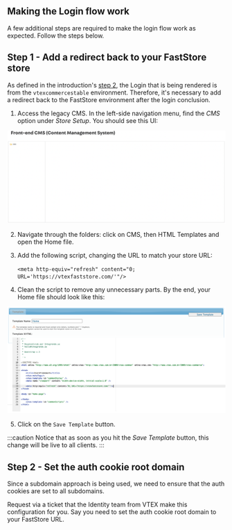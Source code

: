 ## Making the Login flow work

A few additional steps are required to make the login flow work as expected. Follow the steps below.

## Step 1 - Add a redirect back to your FastStore store

As defined in the introduction's [step 2](/how-to-guides/integrations/vtex/Introduction#step-2---configure-your-vtex-integration-subdomain), the Login that is being rendered is from the `vtexcommercestable` environment. Therefore, it's necessary to add a redirect back to the FastStore environment after the login conclusion.

1. Access the legacy CMS. In the left-side navigation menu, find the *CMS* option under *Store Setup*. You should see this UI:

  ![Legacy CMS Admin](legacy-cms-admin.png)

2. Navigate through the folders: click on CMS, then HTML Templates and open the Home file.

3. Add the following script, changing the URL to match your store URL:
   
   `<meta http-equiv="refresh" content="0; URL='https://vtexfaststore.com/'"/>`

4. Clean the script to remove any unnecessary parts. By the end, your Home file should look like this:

  ![Home Template](home-template.png)

5. Click on the `Save Template` button.

  :::caution 
  Notice that as soon as you hit the *Save Template* button, this change will be live to all clients.
  :::

## Step 2 - Set the auth cookie root domain 

Since a subdomain approach is being used, we need to ensure that the auth cookies are set to all subdomains.

Request via a ticket that the Identity team from VTEX make this configuration for you. Say you need to set the auth cookie root domain to your FastStore URL.
